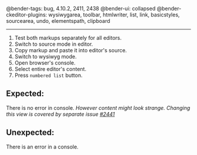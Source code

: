 @bender-tags: bug, 4.10.2, 2411, 2438
@bender-ui: collapsed
@bender-ckeditor-plugins: wysiwygarea, toolbar, htmlwriter, list, link, basicstyles, sourcearea, undo, elementspath, clipboard

----
1. Test both markups separately for all editors.
2. Switch to source mode in editor.
3. Copy markup and paste it into editor's source.
4. Switch to wysiwyg mode.
5. Open browser's console.
6. Select entire editor's content.
7. Press `numbered list` button.

## Expected:
There is no error in console.
_However content might look strange. Changing this view is covered by separate issue [#2441](https://github.com/ckeditor/ckeditor-dev/issues/2441)_

## Unexpected:
There is an error in a console.
